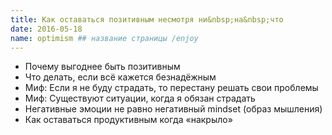 ```yaml
---
title: Как оставаться позитивным несмотря ни&nbsp;на&nbsp;что
date: 2016-05-18
name: optimism ## название страницы /enjoy
---
```


- Почему выгоднее быть позитивным
- Что делать, если всё кажется безнадёжным
- Миф: Если я не буду страдать, то перестану решать свои проблемы
- Миф: Существуют ситуации, когда я обязан страдать
- Негативные эмоции не равно негативный mindset (образ мышления)
- Как оставаться продуктивным когда «накрыло»
